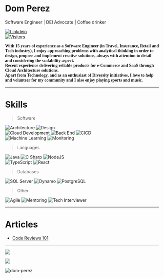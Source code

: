 # Dom Perez
Software Engineer | DEI Advocate | Coffee drinker

<p>
  <a href="https://www.linkedin.com/in/perezdom/">
    <img alt="Linkdein" src="https://img.shields.io/badge/linkedin-0077B5?logo=linkedin&logoColor=white&style=for-the-badge" />
    <br>
    <img alt="Visitors" src="https://komarev.com/ghpvc/?username=djperezh&style=flat-square&labelColor=black&logo=github&label=PROFILE+VIEWS&color=29bf12"/>
  </a>
</p>

<p style="font-family:'verdana'">
  <b>
  With 15 years of experience as a Software Engineer (in Travel, Insurance, Retail and Tech industry), I enjoy approaching problems with analytical thinking in order to design, propose and implement creative solutions, always with attention to detail and considering the scalability aspect.
  <br>
  Recent experience delivering reliable products for e-Commerce and SaaS through Cloud Architecture solutions.
  <br>
  Apart from Technology, and as an enthusiast of Diversity initiatives, I love to help and volunteer for my community and I also enjoy playing sports and music.
  </b>
  <br>
</p>

---

# Skills

> Software

<p>
  <img alt="Architecture" src="https://img.shields.io/badge/Architecture-yellowgreen?logo=altiumdesigner&logoColor=white&color=2bbc8a&style=for-the-badge" />
  <img alt="Design" src="https://img.shields.io/badge/Design-red?logo=peakdesign&logoColor=white&style=for-the-badge" />
  <br>
  <img alt="Cloud Development" src="https://img.shields.io/badge/Cloud Development-orange?logo=icloud&logoColor=white&style=for-the-badge" />
  <img alt="Back End" src="https://img.shields.io/badge/Back End-3178C6?logo=materialdesignicons&logoColor=white&style=for-the-badge" />
  <img alt="CICD" src="https://img.shields.io/badge/CICD-9cf?logo=github&logoColor=white&style=for-the-badge" />
  <br>
  <img alt="Machine Learning" src="https://img.shields.io/badge/Machine Learning-brightgreen?logo=pytorch&logoColor=white&style=for-the-badge" />
  <img alt="Monitoring" src="https://img.shields.io/badge/Monitoring-336791?logo=grafana&logoColor=white&style=for-the-badge" />
</p>

> Languages
<p>
  <img alt="Java" src="https://img.shields.io/badge/Java-3776AB?logo=java&logoColor=white&style=for-the-badge" />
  <img alt="C Sharp" src="https://img.shields.io/badge/C%23-239120?logo=c-sharp&logoColor=white&style=for-the-badge" />
  <img alt="NodeJS" src="https://img.shields.io/badge/NodeJS-F7DF1E?logo=nodedotjs&logoColor=white&style=for-the-badge" />
<br>
  <img alt="TypeScript" src="https://img.shields.io/badge/TypeScript-yellowgreen?logo=typescript&logoColor=white&style=for-the-badge" />
  <img alt="React" src="https://img.shields.io/badge/React-61DAFB?logo=react&logoColor=white&style=for-the-badge" />
</p>

> Databases
<p>
  <img alt="SQL Server" src="https://img.shields.io/badge/SQL Server-red?logo=microsoft+sql+server&logoColor=white&style=for-the-badge" />
  <img alt="Dynamo" src="https://img.shields.io/badge/dynamo-336791?logo=amazondynamodb&logoColor=white&style=for-the-badge" />
  <img alt="PostgreSQL" src="https://img.shields.io/badge/PostgreSQL-brightgreen?logo=postgresql&logoColor=white&style=for-the-badge" />
</p>

> Other
<p>
  <img alt="Agile" src="https://img.shields.io/badge/Agile-green?logoColor=white&style=for-the-badge" />
  <img alt="Mentoring" src="https://img.shields.io/badge/Mentoring-3178C6?logoColor=white&style=for-the-badge" />
  <img alt="Tech Interviewer" src="https://img.shields.io/badge/Tech Interviewer-yellow?logoColor=white&style=for-the-badge" />
</p>

---

# Articles
- [Code Reviews 101](https://www.linkedin.com/pulse/code-reviews-101-domingo-perez)

---

<p>
<a href="https://github.com/djperezh/github-readme-stats">
  <img align="center" src="https://github-readme-stats.vercel.app/api/top-langs/?username=djperezh&theme=solarized-dark&layout=compact&langs_count=10" />
</a>
</p>

<p>
<a href="https://github.com/djperezh/github-readme-stats">
  <img align="center" src="https://github-readme-stats.vercel.app/api?username=djperezh&theme=solarized-dark&show_icons=true&hide=issues&count_private=true&include_all_commits=true" />
</a>
</p>

<p class="aligncenter">
<img align="center" src="https://github-readme-streak-stats.herokuapp.com/?user=djperezh&theme=solarized-dark" alt="dom-perez" />
</p>
